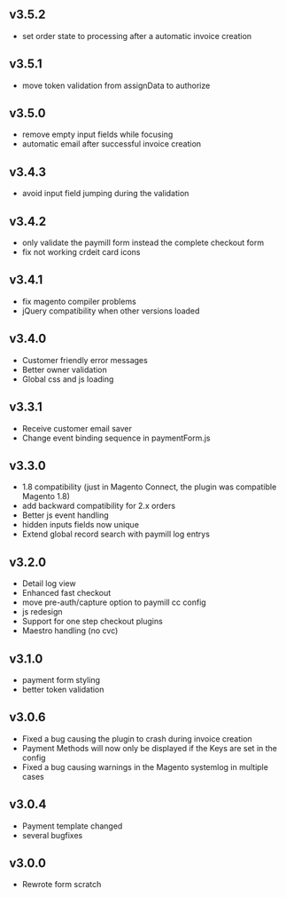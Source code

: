 ## v3.5.2
 * set order state to processing after a automatic invoice creation

## v3.5.1
 * move token validation from assignData to authorize

## v3.5.0
 * remove empty input fields while focusing
 * automatic email after successful invoice creation

## v3.4.3
 * avoid input field jumping during the validation

## v3.4.2
 * only validate the paymill form instead the complete checkout form
 * fix not working crdeit card icons

## v3.4.1
 * fix magento compiler problems
 * jQuery compatibility when other versions loaded

## v3.4.0
 * Customer friendly error messages
 * Better owner validation
 * Global css and js loading

## v3.3.1
 * Receive customer email saver
 * Change event binding sequence in paymentForm.js

## v3.3.0
 * 1.8 compatibility (just in Magento Connect, the plugin was compatible Magento 1.8)
 * add backward compatibility for 2.x orders
 * Better js event handling
 * hidden inputs fields now unique
 * Extend global record search with paymill log entrys

## v3.2.0
 * Detail log view
 * Enhanced fast checkout
 * move pre-auth/capture option to paymill cc config
 * js redesign
 * Support for one step checkout plugins
 * Maestro handling (no cvc)

## v3.1.0
 * payment form styling
 * better token validation

## v3.0.6
 * Fixed a bug causing the plugin to crash during invoice creation 
 * Payment Methods will now only be displayed if the Keys are set in the config
 * Fixed a bug causing warnings in the Magento systemlog in multiple cases

## v3.0.4
 * Payment template changed 
 * several bugfixes

## v3.0.0

 * Rewrote form scratch